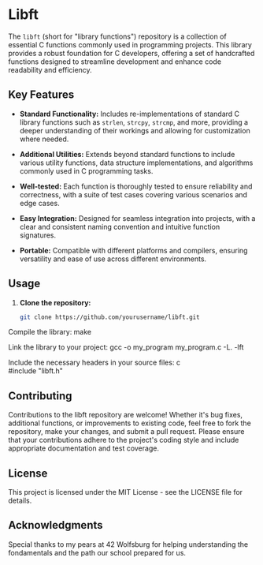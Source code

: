 # Libft

The `libft` (short for "library functions") repository is a collection of essential C functions commonly used in programming projects. This library provides a robust foundation for C developers, offering a set of handcrafted functions designed to streamline development and enhance code readability and efficiency.

## Key Features

- **Standard Functionality:** Includes re-implementations of standard C library functions such as `strlen`, `strcpy`, `strcmp`, and more, providing a deeper understanding of their workings and allowing for customization where needed.
  
- **Additional Utilities:** Extends beyond standard functions to include various utility functions, data structure implementations, and algorithms commonly used in C programming tasks.
  
- **Well-tested:** Each function is thoroughly tested to ensure reliability and correctness, with a suite of test cases covering various scenarios and edge cases.
  
- **Easy Integration:** Designed for seamless integration into projects, with a clear and consistent naming convention and intuitive function signatures.
  
- **Portable:** Compatible with different platforms and compilers, ensuring versatility and ease of use across different environments.

## Usage

1. **Clone the repository:**
   ```bash
   git clone https://github.com/yourusername/libft.git

Compile the library:
    make

Link the library to your project:
  gcc -o my_program my_program.c -L. -lft

Include the necessary headers in your source files:
    c  
    #include "libft.h"

## Contributing

Contributions to the libft repository are welcome! Whether it's bug fixes, additional functions, or improvements to existing code, feel free to fork the repository, make your changes, and submit a pull request. Please ensure that your contributions adhere to the project's coding style and include appropriate documentation and test coverage.

## License

This project is licensed under the MIT License - see the LICENSE file for details.

## Acknowledgments

Special thanks to my pears at 42 Wolfsburg for helping understanding the fondamentals and the path our school prepared for us.

